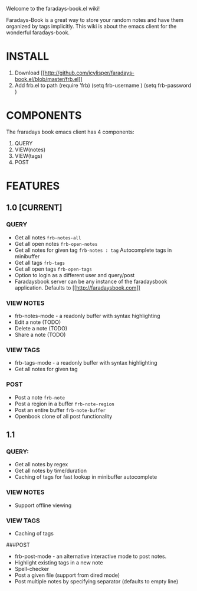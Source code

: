 
Welcome to the faradays-book.el wiki!

Faradays-Book is a great way to store your random notes and have them organized by tags implicitly.
This wiki is about the emacs client for the wonderful faradays-book.

# INSTALL

1. Download [[http://github.com/icylisper/faradays-book.el/blob/master/frb.el]]
2. Add frb.el to path
    (require 'frb)
    (setq frb-username <your-email-address>)
    (setq frb-password <your-password>)

# COMPONENTS
The fraradays book emacs client has 4 components: 

1. QUERY
2. VIEW(notes)
3. VIEW(tags)
4. POST

# FEATURES
## 1.0 [CURRENT]

### QUERY

* Get all notes  `frb-notes-all`
* Get all open notes `frb-open-notes`
* Get all notes for given tag `frb-notes : tag`
   Autocomplete tags in minibuffer
* Get all tags   `frb-tags`
* Get all open tags  `frb-open-tags` 
* Option to login as a different user and query/post
* Faradaysbook server can be any instance of the faradaysbook application. Defaults to [[http://faradaysbook.com]]

### VIEW NOTES

* frb-notes-mode - a readonly buffer with syntax highlighting
* Edit a note (TODO)
* Delete a note (TODO)
* Share a note (TODO)

### VIEW TAGS
* frb-tags-mode - a readonly buffer with syntax highlighting
* Get all notes for given tag

### POST
* Post a note `frb-note`
* Post a region in a buffer `frb-note-region` 
* Post an entire buffer `frb-note-buffer`
* Openbook clone of all post functionality

## 1.1
### QUERY:
* Get all notes by regex
* Get all notes by time/duration
* Caching of tags for fast lookup in minibuffer autocomplete

### VIEW NOTES
* Support offline viewing

### VIEW TAGS
* Caching of  tags

###POST
* frb-post-mode - an alternative interactive mode to post notes.
* Highlight existing tags in a new note
* Spell-checker 
* Post a given file (support from dired mode)
* Post multiple notes by specifying separator (defaults to empty line)

